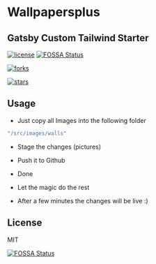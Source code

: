 # Wallpapersplus

## Gatsby Custom Tailwind Starter

[![license](https://img.shields.io/github/stars/Mozart409/gatsby-custom-tailwind?style=for-the-badge)](#license)
[![FOSSA Status](https://app.fossa.io/api/projects/git%2Bgithub.com%2FMozart409%2Fwallpapersplus.svg?type=shield)](https://app.fossa.io/projects/git%2Bgithub.com%2FMozart409%2Fwallpapersplus?ref=badge_shield)

[![forks](https://img.shields.io/github/forks/Mozart409/gatsby-custom-tailwind?style=for-the-badge)](#forks)

[![stars](https://img.shields.io/github/stars/Mozart409/gatsby-custom-tailwind?style=for-the-badge)](#stars)

## Usage

- Just copy all Images into the following folder

```sh
"/src/images/walls"
```

- Stage the changes (pictures)

- Push it to Github

- Done

- Let the magic do the rest

- After a few minutes the changes will be live :)

## License

MIT


[![FOSSA Status](https://app.fossa.io/api/projects/git%2Bgithub.com%2FMozart409%2Fwallpapersplus.svg?type=large)](https://app.fossa.io/projects/git%2Bgithub.com%2FMozart409%2Fwallpapersplus?ref=badge_large)